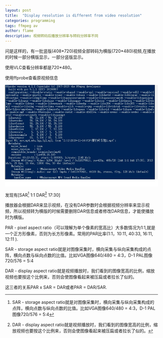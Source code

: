```yaml
---
layout: post
title:  "Display resolution is different from video resolution"
categories: programming
tags: ffmpeg av  
author: flame
description: 视频转码后播放分辨率与转码分辨率不同
---
```


问是这样的，有一批竖版(408\*720)视频全部转码为横版(720\*480)视频,在播放的时候一部分横版显示，一部分竖版显示。

使用VLC查看分辨率都是720*480。

使用ffprobe查看原视频信息

[charts]:/assets/images/post/2019-11-15-Video-transcodingtr-display-problem/1.jpg "charts" 
![charts][charts]

发现有[SAR[^脚注1] 1:1 DAR[^脚注2] 17:30]

播放器会根据DAR来显示视频，在没有DAR参数时会根据视频分辨率来显示视频，所以视频转为横版的时候需要删除DAR信息或者修改DAR信息，才能使播放时为横版。



[^脚注1]: SAR - storage aspect ratio就是对图像采集时，横向采集与纵向采集构成的点阵，横向点数与纵向点数的比值。比如VGA图像640/480 = 4:3，D-1 PAL图像720/576 = 5:4

[^脚注2]: DAR - display aspect ratio就是视频播放时，我们看到的图像宽高的比例，缩放视频也要按这个比例来，否则会使图像看起来被压扁或者拉长了似的。


PAR - pixel aspect ratio（可以理解为单个像素的宽高比）大多数情况为1:1,就是一个正方形像素，否则为长方形像素。常用的PAR比率(1:1，10:11, 40:33, 16:11, 12:11 ).

SAR - storage aspect ratio就是对图像采集时，横向采集与纵向采集构成的点阵，横向点数与纵向点数的比值。比如VGA图像640/480 = 4:3，D-1 PAL图像720/576 = 5:4

DAR - display aspect ratio就是视频播放时，我们看到的图像宽高的比例，缩放视频也要按这个比例来，否则会使图像看起来被压扁或者拉长了似的。

这三者的关系PAR x SAR = DAR或者PAR = DAR/SAR.







